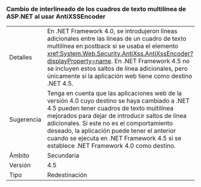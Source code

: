 ### <a name="multi-line-aspnet-textbox-spacing-changed-when-using-antixssencoder"></a>Cambio de interlineado de los cuadros de texto multilínea de ASP.NET al usar AntiXSSEncoder

|   |   |
|---|---|
|Detalles|En .NET Framework 4.0, se introdujeron líneas adicionales entre las líneas de un cuadro de texto multilínea en postback si se usaba el elemento <xref:System.Web.Security.AntiXss.AntiXssEncoder?displayProperty=name>. En .NET Framework 4.5 no se incluyen estos saltos de línea adicionales, pero únicamente si la aplicación web tiene como destino .NET 4.5.|
|Sugerencia|Tenga en cuenta que las aplicaciones web de la versión 4.0 cuyo destino se haya cambiado a .NET 4.5 pueden tener cuadros de texto multilínea mejorados para dejar de introducir saltos de línea adicionales. Si este no es el comportamiento deseado, la aplicación puede tener el anterior cuando se ejecuta en .NET Framework 4.5 si se establece .NET Framework 4.0 como destino.|
|Ámbito|Secundaria|
|Versión|4.5|
|Tipo|Redestinación|

